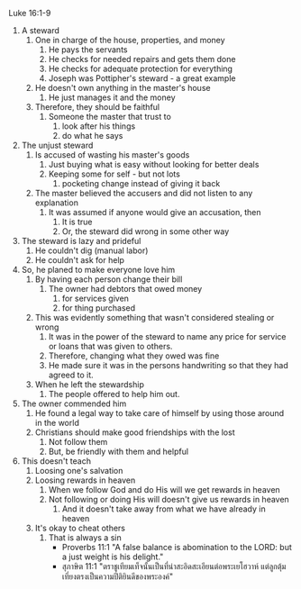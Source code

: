 Luke 16:1-9

1. A steward
	1. One in charge of the house, properties, and money
		1. He pays the servants
		2. He checks for needed repairs and gets them done
		3. He checks for adequate protection for everything
		4. Joseph was Pottipher's steward - a great example
	2. He doesn't own anything in the master's house
		1. He just manages it and the money
	3. Therefore, they should be faithful
		1. Someone the master that trust to
			1. look after his things
			2. do what he says
2. The unjust steward
	1. Is accused of wasting his master's goods
		1. Just buying what is easy without looking for better deals
		2. Keeping some for self - but not lots
			1. pocketing change instead of giving it back
	2. The master believed the accusers and did not listen to any explanation
		1. It was assumed if anyone would give an accusation, then
			1. It is true
			2. Or, the steward did wrong in some other way
3. The steward is lazy and prideful
	1. He couldn't dig (manual labor)
	2. He couldn't ask for help
4. So, he planed to make everyone love him
	1. By having each person change their bill
		1. The owner had debtors that owed money
			1. for services given
			2. for thing purchased
	2. This was evidently something that wasn't considered stealing or wrong
		1. It was in the power of the steward to name any price for service or loans that was given to others.
		2. Therefore, changing what they owed was fine
		3. He made sure it was in the persons handwriting so that they had agreed to it.
	3. When he left the stewardship
		1. The people offered to help him out.
5. The owner commended him
	1. He found a legal way to take care of himself by using those around in the world
	2. Christians should make good friendships with the lost
		1. Not follow them
		2. But, be friendly with them and helpful
6. This doesn't teach
	1. Loosing one's salvation
	2. Loosing rewards in heaven
		1. When we follow God and do His will we get rewards in heaven
		2. Not following or doing His will doesn't give us rewards in heaven
			1. And it doesn't take away from what we have already in heaven
	3. It's okay to cheat others
		1. That is always a sin
			- Proverbs 11:1 "A false balance is abomination to the LORD: but a just weight is his delight."
			- สุภาษิต 11:1 "ตราชูเทียมเท็จนั้นเป็นที่น่าสะอิดสะเอียนต่อพระเยโฮวาห์ แต่ลูกตุ้มเที่ยงตรงเป็นความปีติยินดีของพระองค์"